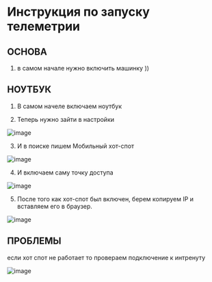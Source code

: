 #  Инструкция по запуску телеметрии 

## ОСНОВА

1) в самом начале нужно включить машинку ))

## НОУТБУК

1) В самом начеле включаем ноутбук 

2) Теперь нужно зайти в настройки

![image](https://user-images.githubusercontent.com/90931685/227202314-1be60bbd-ee30-4392-9517-aae018aec800.png)

3) И в поиске пишем Мобильный хот-спот

![image](https://user-images.githubusercontent.com/90931685/227202457-72be0fb1-b436-4af9-a7c6-0a51ef2533c2.png)

4) И включаем саму точку доступа

![image](https://user-images.githubusercontent.com/90931685/227202172-246054ff-6f92-4e2e-ba27-de42bbf93f22.png)

5) После того как хот-спот был включен, берем копируем IP и вставляем его в браузер.

![image](https://user-images.githubusercontent.com/90931685/227202950-d4261bf1-8cbb-450a-bf68-9485f1643495.png)

## ПРОБЛЕМЫ

если хот спот не работает то провераем подключение к интренуту 

![image](https://user-images.githubusercontent.com/90931685/227203478-555a3e57-f989-4795-8df7-c5382319ae67.png)

